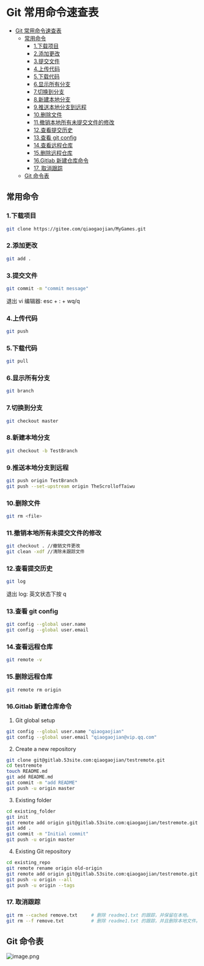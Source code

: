 # Git 常用命令速查表

<!-- TOC -->

- [Git 常用命令速查表](#git-常用命令速查表)
    - [常用命令](#常用命令)
        - [1.下载项目](#1下载项目)
        - [2.添加更改](#2添加更改)
        - [3.提交文件](#3提交文件)
        - [4.上传代码](#4上传代码)
        - [5.下载代码](#5下载代码)
        - [6.显示所有分支](#6显示所有分支)
        - [7.切换到分支](#7切换到分支)
        - [8.新建本地分支](#8新建本地分支)
        - [9.推送本地分支到远程](#9推送本地分支到远程)
        - [10.删除文件](#10删除文件)
        - [11.撤销本地所有未提交文件的修改](#11撤销本地所有未提交文件的修改)
        - [12.查看提交历史](#12查看提交历史)
        - [13.查看 git config](#13查看-git-config)
        - [14.查看远程仓库](#14查看远程仓库)
        - [15.删除远程仓库](#15删除远程仓库)
        - [16.Gitlab 新建仓库命令](#16gitlab-新建仓库命令)
        - [17. 取消跟踪](#17-取消跟踪)
    - [Git 命令表](#git-命令表)

<!-- /TOC -->

## 常用命令

### 1.下载项目

```sh
git clone https://gitee.com/qiaogaojian/MyGames.git
```

### 2.添加更改

```sh
git add .
```

### 3.提交文件

```sh
git commit -m "commit message"
```

退出 vi 编辑器: esc + : + wq/q

### 4.上传代码

```sh
git push
```

### 5.下载代码

```sh
git pull
```

### 6.显示所有分支

```sh
git branch
```

### 7.切换到分支

```sh
git checkout master
```

### 8.新建本地分支

```sh
git checkout -b TestBranch
```

### 9.推送本地分支到远程

```sh
git push origin TestBranch
git push --set-upstream origin TheScrollofTaiwu
```

### 10.删除文件

```sh
git rm <file>
```

### 11.撤销本地所有未提交文件的修改

```sh
git checkout . //撤销文件更改
git clean -xdf //清除未跟踪文件
```

### 12.查看提交历史

```sh
git log
```

退出 log: 英文状态下按 q

### 13.查看 git config

```sh
git config --global user.name
git config --global user.email
```

### 14.查看远程仓库

```sh
git remote -v
```

### 15.删除远程仓库

```sh
git remote rm origin
```

### 16.Gitlab 新建仓库命令

1. Git global setup

```sh
git config --global user.name "qiaogaojian"
git config --global user.email "qiaogaojian@vip.qq.com"
```

2. Create a new repository

```sh
git clone git@gitlab.53site.com:qiaogaojian/testremote.git
cd testremote
touch README.md
git add README.md
git commit -m "add README"
git push -u origin master
```

3. Existing folder

```sh
cd existing_folder
git init
git remote add origin git@gitlab.53site.com:qiaogaojian/testremote.git
git add .
git commit -m "Initial commit"
git push -u origin master
```

4. Existing Git repository

```sh
cd existing_repo
git remote rename origin old-origin
git remote add origin git@gitlab.53site.com:qiaogaojian/testremote.git
git push -u origin --all
git push -u origin --tags
```

### 17. 取消跟踪

```sh
git rm --cached remove.txt     # 删除 readme1.txt 的跟踪，并保留在本地。
git rm --f remove.txt          # 删除 readme1.txt 的跟踪，并且删除本地文件。
```

## Git 命令表

![image.png](https://upload-images.jianshu.io/upload_images/3947109-efdd076117d53040.png?imageMogr2/auto-orient/strip%7CimageView2/2/w/1240)
